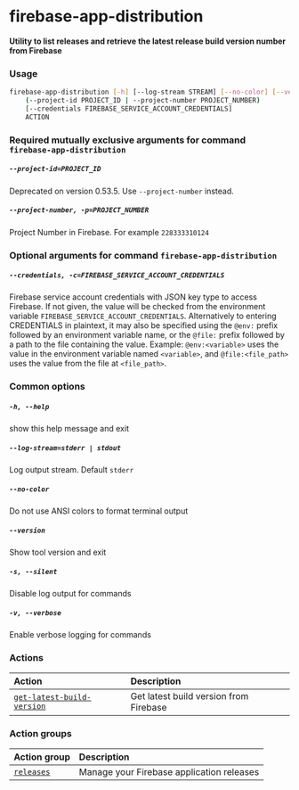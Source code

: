 
firebase-app-distribution
=========================


**Utility to list releases and retrieve the latest release build version number from Firebase**
### Usage
```bash
firebase-app-distribution [-h] [--log-stream STREAM] [--no-color] [--version] [-s] [-v]
    (--project-id PROJECT_ID | --project-number PROJECT_NUMBER) 
    [--credentials FIREBASE_SERVICE_ACCOUNT_CREDENTIALS]
    ACTION
```
### Required mutually exclusive arguments for command `firebase-app-distribution`

##### `--project-id=PROJECT_ID`


Deprecated on version 0.53.5. Use `--project-number` instead.
##### `--project-number, -p=PROJECT_NUMBER`


Project Number in Firebase. For example `228333310124`
### Optional arguments for command `firebase-app-distribution`

##### `--credentials, -c=FIREBASE_SERVICE_ACCOUNT_CREDENTIALS`


Firebase service account credentials with JSON key type to access Firebase. If not given, the value will be checked from the environment variable `FIREBASE_SERVICE_ACCOUNT_CREDENTIALS`. Alternatively to entering CREDENTIALS in plaintext, it may also be specified using the `@env:` prefix followed by an environment variable name, or the `@file:` prefix followed by a path to the file containing the value. Example: `@env:<variable>` uses the value in the environment variable named `<variable>`, and `@file:<file_path>` uses the value from the file at `<file_path>`.
### Common options

##### `-h, --help`


show this help message and exit
##### `--log-stream=stderr | stdout`


Log output stream. Default `stderr`
##### `--no-color`


Do not use ANSI colors to format terminal output
##### `--version`


Show tool version and exit
##### `-s, --silent`


Disable log output for commands
##### `-v, --verbose`


Enable verbose logging for commands
### Actions

|Action|Description|
| :--- | :--- |
|[`get-latest-build-version`](get-latest-build-version.md)|Get latest build version from Firebase|

### Action groups

|Action group|Description|
| :--- | :--- |
|[`releases`](releases.md)|Manage your Firebase application releases|
